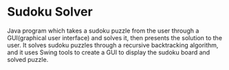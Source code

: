 # Sudoku Solver
Java program which takes a sudoku puzzle from the user through a GUI(graphical user interface) and solves it, then presents the solution to the user. It solves sudoku puzzles through a recursive backtracking algorithm, and it uses Swing tools to create a GUI to display the sudoku board and solved puzzle.

